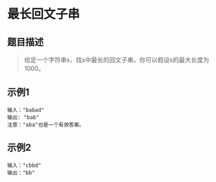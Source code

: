 # 最长回文子串

## 题目描述
> 给定一个字符串s，找s中最长的回文子串。你可以假设s的最大长度为1000。

## 示例1
```
输入："babad"
输出: "bab"
注意："aba"也是一个有效答案。
```

## 示例2
```
输入："cbbd"
输出："bb"
```
